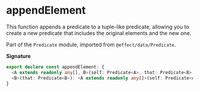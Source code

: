 # appendElement

This function appends a predicate to a tuple-like predicate, allowing you to create a new predicate that includes
the original elements and the new one.

Part of the `Predicate` module, imported from `@effect/data/Predicate`.

**Signature**

```ts
export declare const appendElement: {
  <A extends readonly any[], B>(self: Predicate<A>, that: Predicate<B>): Predicate<readonly [...A, B]>
  <B>(that: Predicate<B>): <A extends readonly any[]>(self: Predicate<A>) => Predicate<readonly [...A, B]>
}
```
